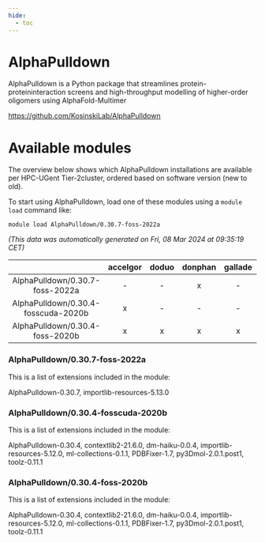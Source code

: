 ```yaml
---
hide:
  - toc
---
```


AlphaPulldown
=============


AlphaPulldown is a Python package that streamlines protein-proteininteraction screens and high-throughput modelling of higher-order oligomers using AlphaFold-Multimer

https://github.com/KosinskiLab/AlphaPulldown
# Available modules


The overview below shows which AlphaPulldown installations are available per HPC-UGent Tier-2cluster, ordered based on software version (new to old).

To start using AlphaPulldown, load one of these modules using a `module load` command like:

```shell
module load AlphaPulldown/0.30.7-foss-2022a
```

*(This data was automatically generated on Fri, 08 Mar 2024 at 09:35:19 CET)*  

| |accelgor|doduo|donphan|gallade|joltik|skitty|
| :---: | :---: | :---: | :---: | :---: | :---: | :---: |
|AlphaPulldown/0.30.7-foss-2022a|-|-|x|-|x|-|
|AlphaPulldown/0.30.4-fosscuda-2020b|x|-|-|-|x|-|
|AlphaPulldown/0.30.4-foss-2020b|x|x|x|x|x|x|


### AlphaPulldown/0.30.7-foss-2022a

This is a list of extensions included in the module:

AlphaPulldown-0.30.7, importlib-resources-5.13.0

### AlphaPulldown/0.30.4-fosscuda-2020b

This is a list of extensions included in the module:

AlphaPulldown-0.30.4, contextlib2-21.6.0, dm-haiku-0.0.4, importlib-resources-5.12.0, ml-collections-0.1.1, PDBFixer-1.7, py3Dmol-2.0.1.post1, toolz-0.11.1

### AlphaPulldown/0.30.4-foss-2020b

This is a list of extensions included in the module:

AlphaPulldown-0.30.4, contextlib2-21.6.0, dm-haiku-0.0.4, importlib-resources-5.12.0, ml-collections-0.1.1, PDBFixer-1.7, py3Dmol-2.0.1.post1, toolz-0.11.1